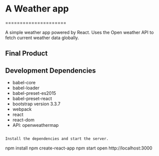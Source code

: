 # A Weather app
=====================

A simple weather app powered by React. Uses the Open weather API to fetch current weather data globally.

## Final Product


## Development Dependencies

* babel-core
* babel-loader
* babel-preset-es2015
* babel-preset-react
* bootstrap version 3.3.7
* webpack
* react
* react-dom
* API: openweathermap

```

Install the dependencies and start the server.

```
npm install
npm create-react-app
npm start
open http://localhost:3000

```
